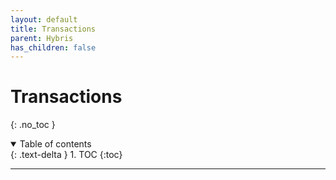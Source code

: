 ```yaml
---
layout: default
title: Transactions
parent: Hybris
has_children: false
---
```


# Transactions

{: .no_toc }

<details open markdown="block">
  <summary>
    Table of contents
  </summary>
  {: .text-delta }
1. TOC
{:toc}
</details>

---